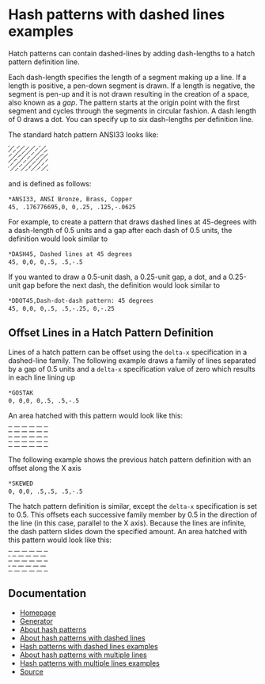 # Hash patterns with dashed lines examples
Hatch patterns can contain dashed-lines by adding dash-lengths to a hatch pattern definition line.

Each dash-length specifies the length of a segment making up a line. If a length is positive, a pen-down segment is drawn. If a length is negative, the segment is pen-up and it is not drawn resulting in the creation of a space, also known as a *gap*. The pattern starts at the origin point with the first segment and cycles through the segments in circular fashion. A dash length of 0 draws a dot. You can specify up to six dash-lengths per definition line.

The standard hatch pattern ANSI33 looks like: 

![](res/ansi33.png)

and is defined as follows:

```  
*ANSI33, ANSI Bronze, Brass, Copper
45, .176776695,0, 0,.25, .125,-.0625
```

For example, to create a pattern that draws dashed lines at 45-degrees with a dash-length of 0.5 units and a gap after each dash of 0.5 units, the definition would look similar to 

```
*DASH45, Dashed lines at 45 degrees
45, 0,0, 0,.5, .5,-.5
```

If you wanted to draw a 0.5-unit dash, a 0.25-unit gap, a dot, and a 0.25-unit gap before the next dash, the definition would look similar to

```
*DDOT45,Dash-dot-dash pattern: 45 degrees 
45, 0,0, 0,.5, .5,-.25, 0,-.25
```

## Offset Lines in a Hatch Pattern Definition
Lines of a hatch pattern can be offset using the `delta-x` specification in a dashed-line family. The following example draws a family of lines separated by a gap of 0.5 units and a `delta-x` specification value of zero which results in each line lining up

```
*GOSTAK 
0, 0,0, 0,.5, .5,-.5
```

An area hatched with this pattern would look like this:

![](res/dashed-example-0.png)

The following example shows the previous hatch pattern definition with an offset along the X axis

```
*SKEWED
0, 0,0, .5,.5, .5,-.5
```

The hatch pattern definition is similar, except the `delta-x` specification is set to 0.5. This offsets each successive family member by 0.5 in the direction of the line (in this case, parallel to the X axis). Because the lines are infinite, the dash pattern slides down the specified amount. An area hatched with this pattern would look like this: 

![](res/dashed-example-1.png)

## Documentation

- [Homepage](../README.md)
- [Generator](../generator.html)
- [About hash patterns](about.md)
- [About hash patterns with dashed lines](dashed-lines-about.md)
- [Hash patterns with dashed lines examples](dashed-lines-examples.md)
- [About hash patterns with multiple lines](multiple-lines-about.md)
- [Hash patterns with multiple lines examples](multiple-lines-examples.md)
- [Source](https://help.autodesk.com/cloudhelp/2019/ENU/AutoCAD-LT/files/GUID-B67FADB9-0F10-4536-ABC4-BB7D8BDDF5B1.htm)